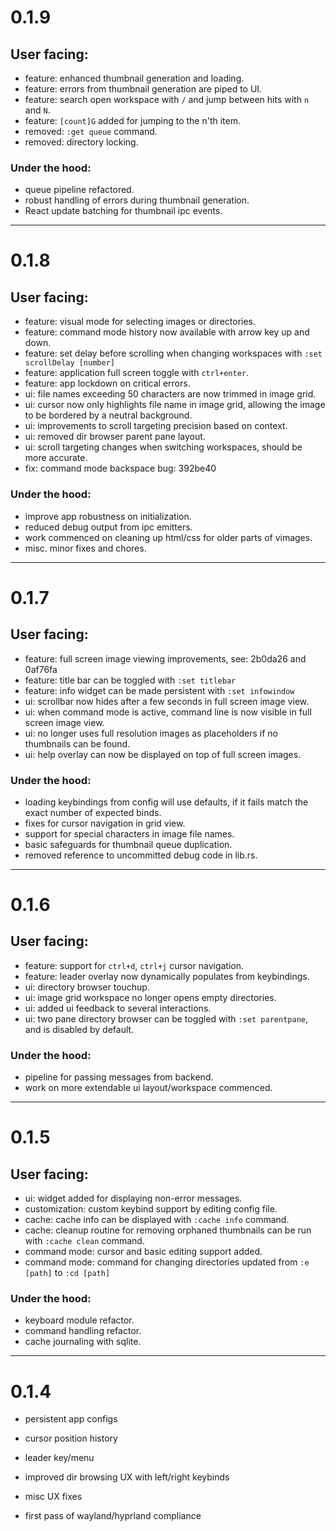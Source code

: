 # 0.1.9

## User facing:
- feature: enhanced thumbnail generation and loading.
- feature: errors from thumbnail generation are piped to UI.
- feature: search open workspace with `/` and jump between hits with `n` and  `N`.
- feature: `[count]G` added for jumping to the n'th item.
- removed: `:get queue` command.
- removed: directory locking.


### Under the hood:
- queue pipeline refactored.
- robust handling of errors during thumbnail generation.
- React update batching for thumbnail ipc events.

---

# 0.1.8

## User facing:
- feature: visual mode for selecting images or directories. 
- feature: command mode history now available with arrow key up and down.
- feature: set delay before scrolling when changing workspaces with `:set scrollDelay [number]`
- feature: application full screen toggle with `ctrl+enter`.
- feature: app lockdown on critical errors.
- ui: file names exceeding 50 characters are now trimmed in image grid.
- ui: cursor now only highlights file name in image grid, allowing the image to be bordered by a neutral background.
- ui: improvements to scroll targeting precision based on context.
- ui: removed dir browser parent pane layout.
- ui: scroll targeting changes when switching workspaces, should be more accurate.
- fix: command mode backspace bug: 392be40


### Under the hood:
- improve app robustness on initialization.
- reduced debug output from ipc emitters.
- work commenced on cleaning up html/css for older parts of vimages.
- misc. minor fixes and chores.

---

# 0.1.7

## User facing:
- feature: full screen image viewing improvements, see: 2b0da26 and 0af76fa
- feature: title bar can be toggled with `:set titlebar`
- feature: info widget can be made persistent with `:set infowindow`
- ui: scrollbar now hides after a few seconds in full screen image view.
- ui: when command mode is active, command line is now visible in full screen image view.
- ui: no longer uses full resolution images as placeholders if no thumbnails can be found.
- ui: help overlay can now be displayed on top of full screen images.

### Under the hood:
- loading keybindings from config will use defaults, if it fails match the exact number of expected binds.
- fixes for cursor navigation in grid view.
- support for special characters in image file names.
- basic safeguards for thumbnail queue duplication.
- removed reference to uncommitted debug code in lib.rs.

---

# 0.1.6

## User facing:
- feature: support for  `ctrl+d`, `ctrl+j` cursor navigation.
- feature: leader overlay now dynamically populates from keybindings.
- ui: directory browser touchup.
- ui: image grid workspace no longer opens empty directories.
- ui: added ui feedback to several interactions.
- ui: two pane directory browser can be toggled with `:set parentpane`, and is disabled by default.

### Under the hood:
- pipeline for passing messages from backend.
- work on more extendable ui layout/workspace commenced.

---

# 0.1.5

## User facing:
- ui: widget added for displaying non-error messages.
- customization: custom keybind support by editing config file. 
- cache: cache info can be displayed with `:cache info` command.
- cache: cleanup routine for removing orphaned thumbnails can be run with `:cache clean` command.
- command mode: cursor and basic editing support added.
- command mode: command for changing directories updated from  `:e [path]` to `:cd [path]`

### Under the hood:
- keyboard module refactor.
- command handling refactor.
- cache journaling with sqlite.

---

# 0.1.4

- persistent app configs
- cursor position history
- leader key/menu
- improved dir browsing UX with left/right keybinds

- misc UX fixes
- first pass of wayland/hyprland compliance
